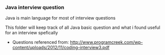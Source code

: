 ### Java interview question

Java is main language for most of interview questions

This folder will keep track of all Java basic question and what i found useful for an interview spefically


* Questions referenced from:
http://www.programcreek.com/wp-content/uploads/2012/11/coding-interview3.pdf
